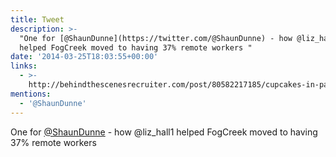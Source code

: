 ```yaml
---
title: Tweet
description: >-
  "One for [@ShaunDunne](https://twitter.com/@ShaunDunne) - how @liz_hall1
  helped FogCreek moved to having 37% remote workers "
date: '2014-03-25T18:03:55+00:00'
links:
  - >-
    http://behindthescenesrecruiter.com/post/80582217185/cupcakes-in-paradise#.UzHEwK1_u4o
mentions:
  - '@ShaunDunne'
---
```

One for [@ShaunDunne](https://twitter.com/@ShaunDunne) - how @liz_hall1 helped FogCreek moved to having 37% remote workers 
